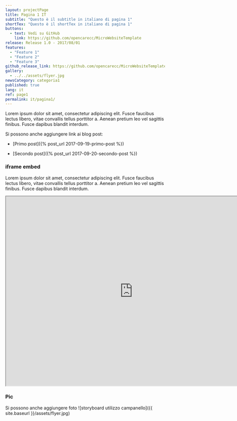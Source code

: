 ```yaml
---
layout: projectPage
title: Pagina 1 IT
subtitle: "Questo è il subtitle in italiano di pagina 1"
shortTex: "Questo è il shortTex in italiano di pagina 1"
buttons:
  - text: Vedi su GitHub
    link: https://github.com/opencarecc/MicroWebsiteTemplate
release: Release 1.0 - 2017/08/01
features:
  - "Feature 1"
  - "Feature 2"
  - "Feature 3"
github_release_link: https://github.com/opencarecc/MicroWebsiteTemplate
gallery:
  - ../../assets/flyer.jpg
newsCategory: categoria1
published: true
lang: it
ref: page1
permalink: it/pagina1/
---
```


Lorem ipsum dolor sit amet, consectetur adipiscing elit. Fusce faucibus lectus libero, vitae convallis tellus porttitor a. Aenean pretium leo vel sagittis finibus. Fusce dapibus blandit interdum.

Si possono anche aggiungere link ai blog post:
- [Primo post]({% post_url 2017-09-19-primo-post %})

- [Secondo post]({% post_url 2017-09-20-secondo-post %})


### iframe embed

Lorem ipsum dolor sit amet, consectetur adipiscing elit. Fusce faucibus lectus libero, vitae convallis tellus porttitor a. Aenean pretium leo vel sagittis finibus. Fusce dapibus blandit interdum.

<iframe src="https://drive.google.com/file/d/0B2SJ8fygbNJmV09qcUJYNEFsS28/preview" width="800px" height="600px"></iframe>

### Pic

Si possono anche aggiungere foto
![storyboard utilizzo campanello]({{ site.baseurl }}/assets/flyer.jpg)

